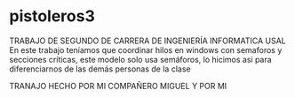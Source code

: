 # pistoleros3
TRABAJO DE SEGUNDO DE CARRERA DE INGENIERÍA INFORMATICA USAL
En este trabajo teníamos que coordinar hilos en windows con semaforos y secciones críticas, este modelo solo usa semáforos, lo hicimos asi para diferenciarnos de las demás
personas de la clase

TRANAJO HECHO POR MI COMPAÑERO MIGUEL Y POR MI
